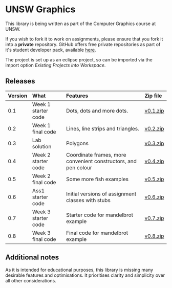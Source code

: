 # UNSW Graphics

This library is being written as part of the Computer Graphics course at UNSW.

If you wish to fork it to work on assignments, please ensure that you fork it into a **private** repository. GitHub offers free private repositories as part of it's student developer pack, available [here](https://education.github.com/pack).

The project is set up as an eclipse project, so can be imported via the import option *Existing Projects into Workspace*.

## Releases

| Version | What                | Features                                                        | Zip file                                                             |
|:--------|:--------------------|:----------------------------------------------------------------|:---------------------------------------------------------------------|
| 0.1     | Week 1 starter code | Dots, dots and more dots.                                       | [v0.1.zip](https://github.com/robeverest/UNSWgraph/archive/v0.1.zip) |
| 0.2     | Week 1 final code   | Lines, line strips and triangles.                               | [v0.2.zip](https://github.com/robeverest/UNSWgraph/archive/v0.2.zip) |
| 0.3     | Lab solution        | Polygons                                                        | [v0.3.zip](https://github.com/robeverest/UNSWgraph/archive/v0.3.zip) |
| 0.4     | Week 2 starter code | Coordinate frames, more convenient constructors, and pen colour | [v0.4.zip](https://github.com/robeverest/UNSWgraph/archive/v0.4.zip) |
| 0.5     | Week 2 final code   | Some more fish examples                                         | [v0.5.zip](https://github.com/robeverest/UNSWgraph/archive/v0.5.zip) |
| 0.6     | Ass1 starter code   | Initial versions of assignment classes with stubs               | [v0.6.zip](https://github.com/robeverest/UNSWgraph/archive/v0.6.zip) |
| 0.7     | Week 3 starter code | Starter code for mandelbrot example                             | [v0.7.zip](https://github.com/robeverest/UNSWgraph/archive/v0.7.zip) |
| 0.8     | Week 3 final code   | Final code for mandelbrot example                               | [v0.8.zip](https://github.com/robeverest/UNSWgraph/archive/v0.8.zip) |

## Additional notes

As it is intended for educational purposes, this library is missing many desirable features and optimisations. It prioritises clarity and simplicity over all other considerations.